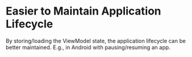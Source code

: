 # Easier to Maintain Application Lifecycle

By storing/loading the ViewModel state, the application lifecycle can be better maintained. E.g., in Android with pausing/resuming an app.

